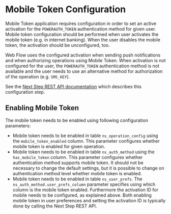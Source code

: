 # Mobile Token Configuration

Mobile Token application requires configuration in order to set an active activation for the `POWERAUTH_TOKEN` authentication method for given user. Mobile token configuration should be performed when user activates the mobile token (e.g. in internet banking). When the user disables the mobile token, the activation should be unconfigured, too.

Web Flow uses the configured activation when sending push notifications and when authorizing operations using Mobile Token. When activation is not configured for the user, the `POWERAUTH_TOKEN` authentication method is not available and the user needs to use an alternative method for authorization of the operation (e.g. `SMS_KEY`).

See the [Next Step REST API documentation](./Next-Step-Server-REST-API-Reference.md#enable-an-authentication-method-for-given-user) which describes this configuration step.

## Enabling Mobile Token

The mobile token needs to be enabled using following configuration parameters:

- Mobile token needs to be enabled in table `ns_operation_config` using the `mobile_token_enabled` column. This parameter configures whether 
mobile token is enabled for given operation.
- Mobile token needs to be enabled in table `ns_auth_method` using the `has_mobile_token` column. This parameter configures whether authentication method supports mobile token. 
It should not be necessary to change the default settings, but it is possible to change on authentication method level whether mobile token is enabled.
- Mobile token needs to be enabled in table `ns_user_prefs`. The `ns_auth_method.user_prefs_column` parameter specifies using which column is the mobile token enabled.
Furthermore the activation ID for mobile needs to be configured, as explained above. Both enabling mobile token in user preferences and setting the activation
ID is typically done by calling the Next Step REST API.